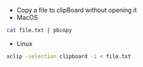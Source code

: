 - Copy a file to clipBoard without opening it
- MacOS
```bash
cat file.txt | pbcopy
```
- Linux
```bash
xclip -selection clipboard -i < file.txt
```


